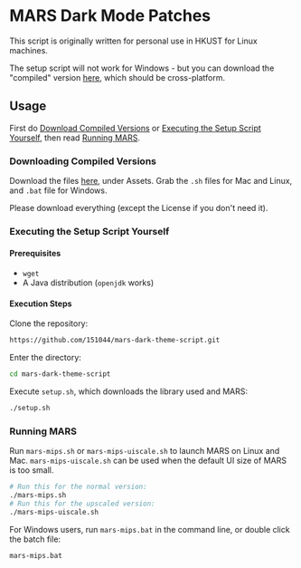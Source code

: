 # MARS Dark Mode Patches
This script is originally written for personal use in HKUST for Linux machines.

The setup script will not work for Windows - but you can download the "compiled" version [here](https://github.com/151044/mars-dark-theme-script/releases/tag/latest), which should be cross-platform.

## Usage
First do [Download Compiled Versions](#Downloading-Compiled-Versions) or [Executing the Setup Script Yourself](#Executing-the-Setup-Script-Yourself), then read [Running MARS](#Running-MARS).
### Downloading Compiled Versions
Download the files [here](https://github.com/151044/mars-dark-theme-script/releases/tag/latest), under Assets. Grab the `.sh` files for Mac and Linux, and `.bat` file for Windows.

Please download everything (except the License if you don't need it).
### Executing the Setup Script Yourself
#### Prerequisites
- `wget`
- A Java distribution (`openjdk` works)
#### Execution Steps
Clone the repository:
```sh
https://github.com/151044/mars-dark-theme-script.git
```
Enter the directory:
```sh
cd mars-dark-theme-script
```
Execute `setup.sh`, which downloads the library used and MARS:
```sh
./setup.sh
```
### Running MARS
Run `mars-mips.sh` or `mars-mips-uiscale.sh` to launch MARS on Linux and Mac. `mars-mips-uiscale.sh` can be used when the default UI size of MARS is too small.
```sh
# Run this for the normal version:
./mars-mips.sh
# Run this for the upscaled version:
./mars-mips-uiscale.sh
```

For Windows users, run `mars-mips.bat` in the command line, or double click the batch file:
```
mars-mips.bat
```
